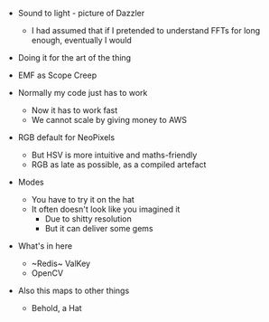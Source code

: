 * Sound to light - picture of Dazzler
  * I had assumed that if I pretended to understand FFTs for long enough, eventually I would

* Doing it for the art of the thing

* EMF as Scope Creep

* Normally my code just has to work
  * Now it has to work fast
  * We cannot scale by giving money to AWS

* RGB default for NeoPixels
  * But HSV is more intuitive and maths-friendly
  * RGB as late as possible, as a compiled artefact

* Modes
  * You have to try it on the hat
  * It often doesn't look like you imagined it
    * Due to shitty resolution
    * But it can deliver some gems

* What's in here
  * ~Redis~ ValKey
  * OpenCV

* Also this maps to other things
  * Behold, a Hat
